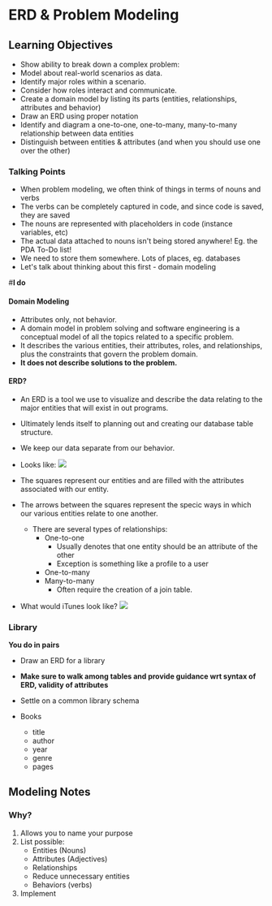 # ERD & Problem Modeling
## Learning Objectives

- Show ability to break down a complex problem:
- Model about real-world scenarios as data.
- Identify major roles within a scenario.
- Consider how roles interact and communicate.
- Create a domain model by listing its parts (entities, relationships, attributes and behavior)
- Draw an ERD using proper notation
- Identify and diagram a one-to-one, one-to-many, many-to-many relationship between data entities
- Distinguish between entities & attributes (and when you should use one over the other)

### Talking Points
* When problem modeling, we often think of things in terms of nouns and verbs
* The verbs can be completely captured in code, and since code is saved, they are saved
* The nouns are represented with placeholders in code (instance variables, etc)
* The actual data attached to nouns isn't being stored anywhere! Eg. the PDA To-Do list!
* We need to store them somewhere. Lots of places, eg. databases
* Let's talk about thinking about this first - domain modeling


#**I do**

#### Domain Modeling
- Attributes only, not behavior.
- A domain model in problem solving and software engineering is a conceptual model of all the topics related to a specific problem.
- It describes the various entities, their attributes, roles, and relationships, plus the constraints that govern the problem domain.
- __It does not describe solutions to the problem.__

#### ERD?
- An ERD is a tool we use to visualize and describe the data relating to the major entities that will exist in out programs.
- Ultimately lends itself to planning out and creating our database table structure.
- We keep our data separate from our behavior.
- Looks like:
![](http://voormedia.github.io/rails-erd/images/orchard-bachman.png)

- The squares represent our entities and are filled with the attributes associated with our entity.
- The arrows between the squares represent the specic ways in which our various entities relate to one another.
  - There are several types of relationships:
    - One-to-one
      - Usually denotes that one entity should be an attribute of the other
      - Exception is something like a profile to a user
    - One-to-many
    - Many-to-many
      - Often require the creation of a join table.

- What would iTunes look like?
![](https://cdzdfw2009.files.wordpress.com/2009/06/mc_erd2.jpg)

### Library

**You do in pairs**

* Draw an ERD for a library
* **Make sure to walk among tables and provide guidance wrt syntax of ERD, validity of attributes**
* Settle on a common library schema

* Books
	* title
	* author
	* year
	* genre
	* pages

## Modeling Notes
### Why?

1. Allows you to name your purpose
2. List possible:
	* Entities (Nouns)
	* Attributes (Adjectives)
	* Relationships
	* Reduce unnecessary entities
	* Behaviors (verbs)
3. Implement
